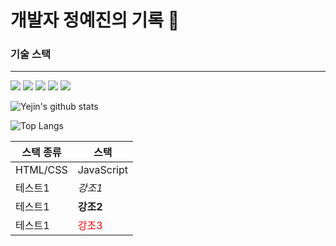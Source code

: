 # 개발자 정예진의 기록 📖

### 기술 스택
---
<p>
<img src="https://img.shields.io/badge/HTML5-E34F26?style=for-the-badge&logo=HTML5&logoColor=white">
  <img src="https://img.shields.io/badge/CSS3-1572B6?style=for-the-badge&logo=CSS3&logoColor=white">
  <img src="https://img.shields.io/badge/javascript-F7DF1E?style=for-the-badge&logo=javascript&logoColor=white">
  <img src="https://img.shields.io/badge/Node.js-339933?style=for-the-badge&logo=Node.js&logoColor=white">
  <img src="https://img.shields.io/badge/React-61DAFB?style=for-the-badge&logo=React&logoColor=white">
</p>

![Yejin's github stats](https://github-readme-stats.vercel.app/api?username=newuserYejin&show_icons=true&theme=flag-india)

![Top Langs](https://github-readme-stats.vercel.app/api/top-langs/?username=newuserYejin&layout=compact&theme=flag-india)

|<span >스택 종류</sapn>|스택|
|---|---|
|HTML/CSS|JavaScript|
|테스트1|*강조1*|
|테스트1|**강조2**|
|테스트1|<span style="color:red">강조3</span>|
